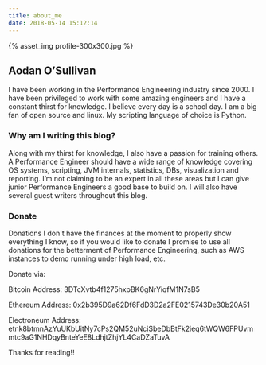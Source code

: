 ```yaml
---
title: about_me
date: 2018-05-14 15:12:14
---
```


{% asset_img profile-300x300.jpg %}

## Aodan O’Sullivan

I have been working in the Performance Engineering industry since 2000. I have been privileged to work with some amazing engineers and I have a constant thirst for knowledge. I believe every day is a school day. I am a big fan of open source and linux. My scripting language of choice is Python.

### Why am I writing this blog?
Along with my thirst for knowledge, I also have a passion for training others. A Performance Engineer should have a wide range of knowledge covering OS systems, scripting, JVM internals, statistics, DBs, visualization and reporting. I’m not claiming to be an expert in all these areas but I can give junior Performance Engineers a good base to build on. I will also have several guest writers throughout this blog.


### Donate

Donations I don't have the finances at the moment to properly show everything I know, so if you would like to donate I promise to use all donations for the betterment of Performance Engineering, such as AWS instances to demo running under high load, etc. 


Donate via: 

Bitcoin Address: 3DTcXvtb4f1275hxpBK6gNrYiqfM1N7sB5
 
Ethereum Address: 0x2b395D9a62Df6FdD3D2a2FE0215743De30b20A51

Electroneum Address: etnk8btmnAzYuUKbUitNy7cPs2QM52uNciSbeDbBtFk2ieq6tWQW6FPUvmmtc9aG1NHDqyBnteYeE8LdhjtZhjYL4CaDZaTuvA

Thanks for reading!!


